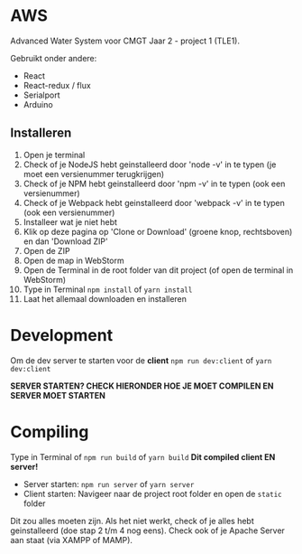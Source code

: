 # AWS
Advanced Water System voor CMGT Jaar 2 - project 1 (TLE1).

Gebruikt onder andere:
- React
- React-redux / flux
- Serialport
- Arduino

## Installeren
1. Open je terminal
2. Check of je NodeJS hebt geinstalleerd door 'node -v' in te typen (je moet een versienummer terugkrijgen)
3. Check of je NPM hebt geinstalleerd door 'npm -v' in te typen (ook een versienummer)
4. Check of je Webpack hebt geinstalleerd door 'webpack -v' in te typen (ook een versienummer)
5. Installeer wat je niet hebt
6. Klik op deze pagina op 'Clone or Download' (groene knop, rechtsboven) en dan 'Download ZIP'
7. Open de ZIP
8. Open de map in WebStorm
9. Open de Terminal in de root folder van dit project (of open de terminal in WebStorm)
10. Type in Terminal `npm install` of `yarn install`
11. Laat het allemaal downloaden en installeren

# Development
Om de dev server te starten voor de **client** `npm run dev:client` of `yarn dev:client`

**SERVER STARTEN? CHECK HIERONDER HOE JE MOET COMPILEN EN SERVER MOET STARTEN**

# Compiling
Type in Terminal of `npm run build` of `yarn build` **Dit compiled client EN server!**

- Server starten:  `npm run server` of `yarn server`
- Client starten: Navigeer naar de project root folder en open de `static` folder


Dit zou alles moeten zijn.
Als het niet werkt, check of je alles hebt geinstalleerd (doe stap 2 t/m 4 nog eens). Check ook of je Apache Server aan staat (via XAMPP of MAMP).
